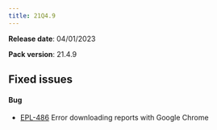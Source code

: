 ```yaml
---
title: 21Q4.9
---
```


**Release date**: 04/01/2023

**Pack version**: 21.4.9

## Fixed issues

#### Bug

- [EPL-486](https://github.com/etendosoftware/etendo_core/issues/113) Error downloading reports with Google Chrome
